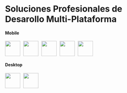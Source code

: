 <h1>Soluciones Profesionales de Desarollo Multi-Plataforma</h1>
<h4>Mobile</h4>
<div style="display: flex; flex-wrap: wrap; gap: 10px">
  <img src="https://www.svgrepo.com/show/353751/flutter.svg"  width="50"height="50">
  <img src="https://upload.wikimedia.org/wikipedia/commons/thumb/0/06/Kotlin_Icon.svg/1200px-Kotlin_Icon.svg.png" width="50" height="50">
  <img src="https://seeklogo.com/images/J/java-logo-7F8B35BAB3-seeklogo.com.png" width="50" height="50">
  <img src="https://images.squarespace-cdn.com/content/v1/558def25e4b0fc259f066636/1533603429394-T8E8IQCL03OEREG2ZQMN/Swift_logo.png?format=1000w" width="50" height="50">
  <img src="https://www.fluttericon.com/logo_dart_192px.svg" width="50" height="50">
 </div>
 <h4>Desktop</h4>
 <div style="display: flex; flex-wrap: wrap; gap: 10px">
 <img src="https://seeklogo.com/images/C/c-sharp-c-logo-02F17714BA-seeklogo.com.png" width="50" height="50">
 <img src="https://upload.wikimedia.org/wikipedia/commons/thumb/7/7d/Microsoft_.NET_logo.svg/2048px-Microsoft_.NET_logo.svg.png" width="50" height="50">
  </div>

<!--
**Maceesoft/Maceesoft** is a ✨ _special_ ✨ repository because its `README.md` (this file) appears on your GitHub profile.

Here are some ideas to get you started:

- 🔭 I’m currently working on ...
- 🌱 I’m currently learning ...
- 👯 I’m looking to collaborate on ...
- 🤔 I’m looking for help with ...
- 💬 Ask me about ...
- 📫 How to reach me: ...
- 😄 Pronouns: ...
- ⚡ Fun fact: ...
-->
